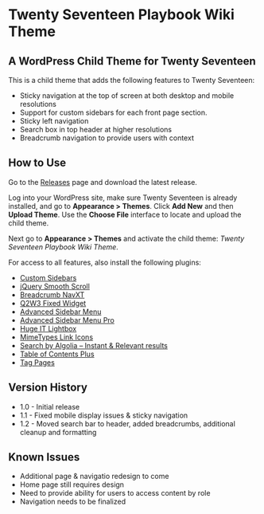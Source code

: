 # Twenty Seventeen Playbook Wiki Theme
## A WordPress Child Theme for Twenty Seventeen

This is a child theme that adds the following features to Twenty Seventeen:

- Sticky navigation at the top of screen at both desktop and mobile resolutions
- Support for custom sidebars for each front page section.
- Sticky left navigation
- Search box in top header at higher resolutions
- Breadcrumb navigation to provide users with context

## How to Use

Go to the [Releases](https://github.com/michaelgoitein/Virtusa-digital-playbook-theme/releases) page and download the latest release.

Log into your WordPress site, make sure Twenty Seventeen is already installed, and go to **Appearance > Themes**. Click **Add New** and then **Upload Theme**. Use the **Choose File** interface to locate and upload the child theme.

Next go to **Appearance > Themes** and activate the child theme: *Twenty Seventeen Playbook Wiki Theme*.

For access to all features, also install the following plugins:
- [Custom Sidebars](https://wordpress.org/plugins/custom-sidebars/)
- [jQuery Smooth Scroll](https://wordpress.org/plugins/jquery-smooth-scroll/)
- [Breadcrumb NavXT](https://wordpress.org/plugins/breadcrumb-navxt/)
- [Q2W3 Fixed Widget](https://wordpress.org/plugins/q2w3-fixed-widget/)
- [Advanced Sidebar Menu](https://wordpress.org/plugins/advanced-sidebar-menu/)
- [Advanced Sidebar Menu Pro](https://matlipe.com/product/advanced-sidebar-menu-pro/)
- [Huge IT Lightbox](https://wordpress.org/plugins/lightbox/)
- [MimeTypes Link Icons](https://wordpress.org/plugins/mimetypes-link-icons/)
- [Search by Algolia – Instant & Relevant results](https://wordpress.org/plugins/search-by-algolia-instant-relevant-results/)
- [Table of Contents Plus](https://wordpress.org/plugins/table-of-contents-plus/)
- [Tag Pages](https://wordpress.org/plugins/tag-pages/)

## Version History
- 1.0 - Initial release
- 1.1 - Fixed mobile display issues & sticky navigation
- 1.2 - Moved search bar to header, added breadcrumbs, additional cleanup and formatting

## Known Issues
- Additional page & navigatio redesign to come
- Home page still requires design
- Need to provide ability for users to access content by role
- Navigation needs to be finalized

